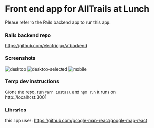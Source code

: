 # Front end app for AllTrails at Lunch
Please refer to the Rails backend app to run this app.

### Rails backend repo
https://github.com/electricjug/atbackend

### Screenshots
![desktop](http://www.tuskerette.com/projects/atscreenshots/pizza-desktop.png)
![desktop-selected](http://www.tuskerette.com/projects/atscreenshots/pizza-selected-desktop.png)
![mobile](http://www.tuskerette.com/projects/atscreenshots/pizza-mobile.png)


### Temp dev instructions
Clone the repo, run `yarn install` and `npm run`
it runs on http://localhost:3001


### Libraries
this app uses:
https://github.com/google-map-react/google-map-react
